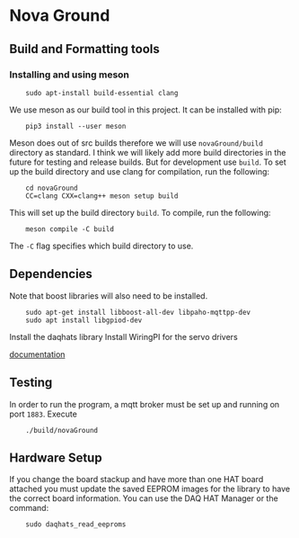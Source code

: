 # Nova Ground

## Build and Formatting tools
### Installing and using meson

```
    sudo apt-install build-essential clang
```

We use meson as our build tool in this project. It can be installed with pip:
```
    pip3 install --user meson
```
Meson does out of src builds therefore we will use `novaGround/build` directory as standard. I think we will likely add more build directories in the future for testing and release builds. But for development use `build`. To set up the build directory and use clang for compilation, run the following:
```
    cd novaGround
    CC=clang CXX=clang++ meson setup build
```
This will set up the build directory `build`. To compile, run the following:
```
    meson compile -C build
```
The `-C` flag specifies which build directory to use.

## Dependencies
Note that boost libraries will also need to be installed.

```
    sudo apt-get install libboost-all-dev libpaho-mqttpp-dev
    sudo apt install libgpiod-dev
```

Install the daqhats library
Install WiringPI for the servo drivers

[documentation](https://mccdaq.github.io/daqhats/install.html#installation)

<!-- ### Using clang-tidy (note still trying to make this work)
There is a `.clang_tidy` file in the directory that will perform linting on our code. Meson will automatically run this if you have `clang-tidy` available on your system. On mac this can be done by first making sure `llvm` is installed:
```
    brew install llvm
```
You can determine the location of clang-tidy with
```
    brew list llvm | grep bin/clang-tidy
```
Then you can set up an alias in `~/.zshrc` or `~/.bashrc` depending on what shell you use. Make sure to change the directory if it's different to mine:
```
    # For zsh
    echo "alias clang-tidy=\"/usr/local/Cellar/llvm/17.0.6_1/bin/clang-tidy\"" >> ~/.zshrc

    # For bash
    echo "alias clang-tidy=\"/usr/local/Cellar/llvm/17.0.6_1/bin/clang-tidy\"" >> ~/.bashrc
``` -->
## Testing
In order to run the program, a mqtt broker must be set up and running on port `1883`. Execute
```
    ./build/novaGround
```

## Hardware Setup
If you change the board stackup and have more than one HAT board attached you must update the saved EEPROM images for the library to have the correct board information. You can use the DAQ HAT Manager or the command:
```
    sudo daqhats_read_eeproms
```
